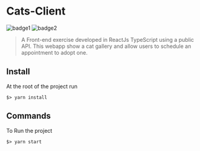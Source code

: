 # Cats-Client
![badge1](https://img.shields.io/badge/license-MIT-brightgreen.svg) ![badge2](https://img.shields.io/badge/language-TypeScript-blue)
> A Front-end exercise developed in ReactJs TypeScript using a public API.
> This webapp show a cat gallery and allow users to schedule an appointment to adopt one.


## Install
At the root of the project run
```
$> yarn install
```

## Commands
To Run the project
```
$> yarn start
```
